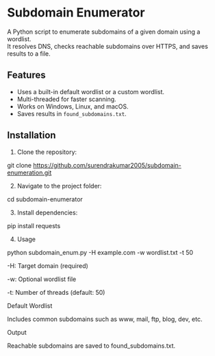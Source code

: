 # Subdomain Enumerator

A Python script to enumerate subdomains of a given domain using a wordlist.  
It resolves DNS, checks reachable subdomains over HTTPS, and saves results to a file.

## Features
- Uses a built-in default wordlist or a custom wordlist.
- Multi-threaded for faster scanning.
- Works on Windows, Linux, and macOS.
- Saves results in `found_subdomains.txt`.

## Installation
1. Clone the repository:

git clone https://github.com/surendrakumar2005/subdomain-enumeration.git


2. Navigate to the project folder:

cd subdomain-enumerator


3. Install dependencies:

pip install requests


4. Usage
   
python subdomain_enum.py -H example.com -w wordlist.txt -t 50


-H: Target domain (required)

-w: Optional wordlist file

-t: Number of threads (default: 50)

Default Wordlist

Includes common subdomains such as www, mail, ftp, blog, dev, etc.

Output

Reachable subdomains are saved to found_subdomains.txt.
